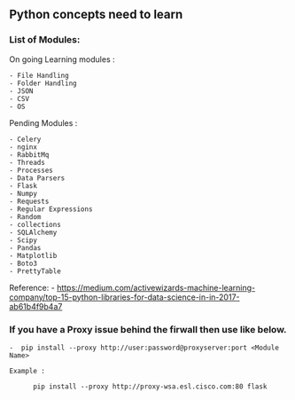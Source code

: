## Python concepts need to learn


### List of Modules:

  On going Learning modules : 
  
    - File Handling
    - Folder Handling
    - JSON
    - CSV
    - OS
    
  Pending Modules : 
  
    - Celery
    - nginx
    - RabbitMq
    - Threads
    - Processes
    - Data Parsers
    - Flask
    - Numpy
    - Requests
    - Regular Expressions
    - Random
    - collections
    - SQLAlchemy
    - Scipy
    - Pandas
    - Matplotlib
    - Boto3
    - PrettyTable
  
  Reference: 
    - https://medium.com/activewizards-machine-learning-company/top-15-python-libraries-for-data-science-in-in-2017-ab61b4f9b4a7


### If you have a Proxy issue behind the firwall then use like below.

    -  pip install --proxy http://user:password@proxyserver:port <Module Name>
    
    Example : 
    
          pip install --proxy http://proxy-wsa.esl.cisco.com:80 flask     



